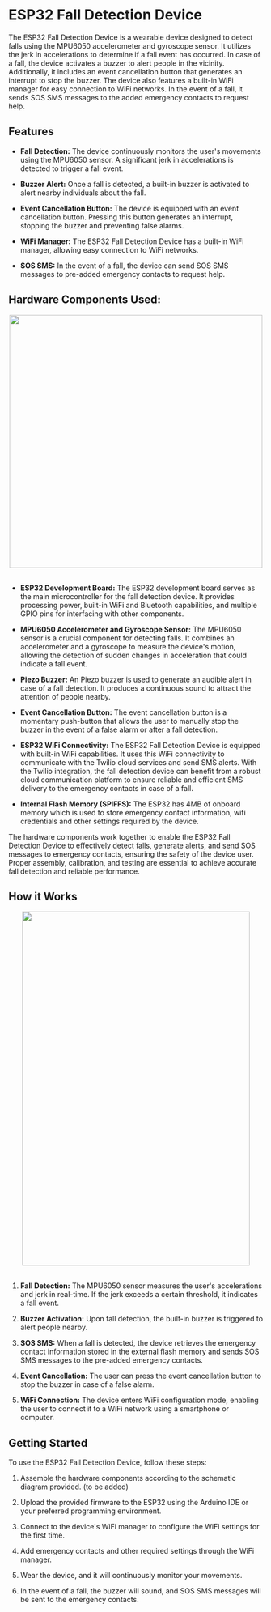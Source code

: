 # ESP32 Fall Detection Device

<!--![ESP32 Fall Detection Device](fall_detection_device.jpg)-->

The ESP32 Fall Detection Device is a wearable device designed to detect falls using the MPU6050 accelerometer and gyroscope sensor. It utilizes the jerk in accelerations to determine if a fall event has occurred. In case of a fall, the device activates a buzzer to alert people in the vicinity. Additionally, it includes an event cancellation button that generates an interrupt to stop the buzzer. The device also features a built-in WiFi manager for easy connection to WiFi networks. In the event of a fall, it sends SOS SMS messages to the added emergency contacts to request help.


## Features

- **Fall Detection:** The device continuously monitors the user's movements using the MPU6050 sensor. A significant jerk in accelerations is detected to trigger a fall event.

- **Buzzer Alert:** Once a fall is detected, a built-in buzzer is activated to alert nearby individuals about the fall.

- **Event Cancellation Button:** The device is equipped with an event cancellation button. Pressing this button generates an interrupt, stopping the buzzer and preventing false alarms.

- **WiFi Manager:** The ESP32 Fall Detection Device has a built-in WiFi manager, allowing easy connection to WiFi networks.

- **SOS SMS:** In the event of a fall, the device can send SOS SMS messages to pre-added emergency contacts to request help.


## Hardware Components Used:

<center><img src="https://i.ibb.co/1vSSR8p/Whats-App-Image-2023-07-25-at-12-28-09-PM.jpg" height="500" width="500"></center>
<br>

- **ESP32 Development Board:** The ESP32 development board serves as the main microcontroller for the fall detection device. It provides processing power, built-in WiFi and Bluetooth capabilities, and multiple GPIO pins for interfacing with other components.

- **MPU6050 Accelerometer and Gyroscope Sensor:** The MPU6050 sensor is a crucial component for detecting falls. It combines an accelerometer and a gyroscope to measure the device's motion, allowing the detection of sudden changes in acceleration that could indicate a fall event.

- **Piezo Buzzer:** An Piezo buzzer is used to generate an audible alert in case of a fall detection. It produces a continuous sound to attract the attention of people nearby.

- **Event Cancellation Button:** The event cancellation button is a momentary push-button that allows the user to manually stop the buzzer in the event of a false alarm or after a fall detection.

- **ESP32 WiFi Connectivity:** The ESP32 Fall Detection Device is equipped with built-in WiFi capabilities. It uses this WiFi connectivity to communicate with the Twilio cloud services and send SMS alerts. With the Twilio integration, the fall detection device can benefit from a robust cloud communication platform to ensure reliable and efficient SMS delivery to the emergency contacts in case of a fall.

- **Internal Flash Memory (SPIFFS):** The ESP32 has 4MB of onboard memory which is used to store emergency contact information, wifi credentials and other settings required by the device.

The hardware components work together to enable the ESP32 Fall Detection Device to effectively detect falls, generate alerts, and send SOS messages to emergency contacts, ensuring the safety of the device user. Proper assembly, calibration, and testing are essential to achieve accurate fall detection and reliable performance.


## How it Works
<center><img src="https://i.ibb.co/q1C2q6c/Whats-App-Image-2023-07-25-at-1-08-28-PM.jpg" height="700" width="450"></center>
<br>

1. **Fall Detection:** The MPU6050 sensor measures the user's accelerations and jerk in real-time. If the jerk exceeds a certain threshold, it indicates a fall event.

2. **Buzzer Activation:** Upon fall detection, the built-in buzzer is triggered to alert people nearby.

3. **SOS SMS:** When a fall is detected, the device retrieves the emergency contact information stored in the external flash memory and sends SOS SMS messages to the pre-added emergency contacts.

4. **Event Cancellation:** The user can press the event cancellation button to stop the buzzer in case of a false alarm.

5. **WiFi Connection:** The device enters WiFi configuration mode, enabling the user to connect it to a WiFi network using a smartphone or computer.


## Getting Started

To use the ESP32 Fall Detection Device, follow these steps:

1. Assemble the hardware components according to the schematic diagram provided. (to be added)

2. Upload the provided firmware to the ESP32 using the Arduino IDE or your preferred programming environment.

3. Connect to the device's WiFi manager to configure the WiFi settings for the first time.

4. Add emergency contacts and other required settings through the WiFi manager.

5. Wear the device, and it will continuously monitor your movements.

6. In the event of a fall, the buzzer will sound, and SOS SMS messages will be sent to the emergency contacts.